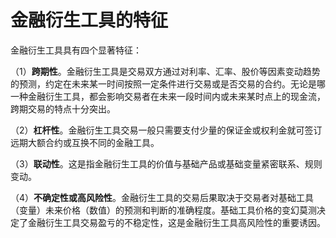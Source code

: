 # 金融衍生工具的特征

金融衍生工具具有四个显著特征：

（1）**跨期性**。金融衍生工具是交易双方通过对利率、汇率、股价等因素变动趋势的预测，约定在未来某一时间按照一定条件进行交易或是否交易的合约。无论是哪一种金融衍生工具，都会影响交易者在未来一段时间内或未来某时点上的现金流，跨期交易的特点十分突出。

（2）**杠杆性**。金融衍生工具交易一般只需要支付少量的保证金或权利金就可签订远期大额合约或互换不同的金融工具。

（3）**联动性**。这是指金融衍生工具的价值与基础产品或基础变量紧密联系、规则变动。

（4）**不确定性或高风险性**。金融衍生工具的交易后果取决于交易者对基础工具（变量）未来价格（数值）的预测和判断的准确程度。基础工具价格的变幻莫测决定了金融衍生工具交易盈亏的不稳定性，这是金融衍生工具高风险性的重要诱因。
